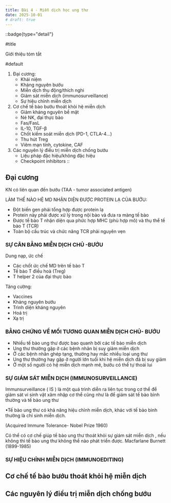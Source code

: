```yaml
---
title: Bài 4 - Miễn dịch học ung thư
date: 2025-10-01
# draft: true
---
```


<!-- markdownlint-disable MD018 -->

::badge{type="detail"}

#title

Giới thiệu tóm tắt

#default

1. Đại cương:
    - Khái niệm
    - Kháng nguyên bướu
    - Miễn dịch thụ động/thích nghi
    - Giám sát miễn dịch (immunosurveillance)
    - Sự hiệu chỉnh miễn dịch
2. Cơ chế tế bào bướu thoát khỏi hệ miễn dịch
    - Giảm kháng nguyên bề mặt
    - Né NK, đại thực bào
    - Fas/FasL
    - IL-10, TGF-β
    - Chốt kiểm soát miễn dịch (PD-1, CTLA-4…)
    - Thu hút Treg
    - Viêm mạn tính, cytokine, CAF
3. Các nguyên lý điều trị miễn dịch chống bướu
    - Liệu pháp đặc hiệu/không đặc hiệu
    - Checkpoint inhibitors
::

## Đại cương

KN có liên quan đến bướu (TAA - tumor associated antigen)

LÀM THẾ NÀO HỆ MD NHẬN DIỆN ĐƯỢC PROTEIN LẠ CỦA BƯỚU:

- Đột biến gen phải tổng hợp được protein lạ
- Protein này phải được xử lý trong nội bào và đưa ra màng tế bào
- Được tế bào T nhận diện qua phức hợp MHC (phù hợp mô) và thụ thể tế bào T (TCR)
- Toàn bộ cấu trúc và chức năng TCR phải nguyên vẹn

### SỰ CÂN BẰNG MIỄN DỊCH CHỦ -BƯỚU

Dung nạp, ức chế

- Các chốt ức chế MD trên tế bào T
- Tế bào T điều hoà (Treg)
- T helper 2 của đại thực bào

Tăng cường:

- Vaccines
- Kháng nguyên bướu
- Trình diện kháng nguyên
- Hoá trị
- Xạ trị

### BẰNG CHỨNG VỀ MỐI TƯƠNG QUAN MIỄN DỊCH CHỦ- BƯỚU

- Nhiều tế bào ung thư được bao quanh bởi các tế bào miễn dịch
- Ung thư thường gặp ở các bệnh nhân bị suy giảm miễn dịch
- Ở các bệnh nhân ghép tạng, thường hay mắc nhiều loại ung
thư
- Ung thư thường hay gặp ở người lớn tuổi khi hệ miễn dịch đã
bị suy giảm
- Ở một số người có hệ miễn dịch mạnh mẽ, bướu có thể tự thoái lui

### SỰ GIÁM SÁT MIỄN DỊCH (IMMUNOSURVEILLANCE)

Immunsurveillance ( IS ) là một quá trình diễn ra liên tục
trong cơ thể để giám sát vi sinh vật xâm nhập cơ thể cũng
như là để giám sát tế bào bình thường và tế bào ung thư

•Tế bào ung thư có khả năng hiệu chỉnh miễn dịch, khác với tế
bào bình thường là chỉ sinh miễn dịch.

(Acquired Immune Tolerance- Nobel Prize 1960)

Có thể có cơ chế giúp tế bào ung thư thoát khỏi sự giám sát miễn dịch , nếu
không thì tế bào ung thư không thể nào phát triển được.
Macfarlane Burnett (1899-1985)

### SỰ HIỆU CHỈNH MIỄN DỊCH (IMMUNOEDITING)

## Cơ chế tế bào bướu thoát khỏi hệ miễn dịch

## Các nguyên lý điều trị miễn dịch chống bướu
